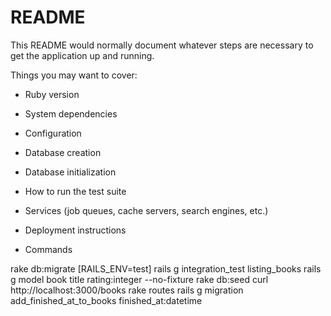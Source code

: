 # README

This README would normally document whatever steps are necessary to get the
application up and running.

Things you may want to cover:

* Ruby version

* System dependencies

* Configuration

* Database creation

* Database initialization

* How to run the test suite

* Services (job queues, cache servers, search engines, etc.)

* Deployment instructions

* Commands

rake db:migrate [RAILS_ENV=test]
rails g integration_test  listing_books
rails g model book title rating:integer --no-fixture
rake db:seed
curl http://localhost:3000/books
rake routes
rails g migration add_finished_at_to_books finished_at:datetime

